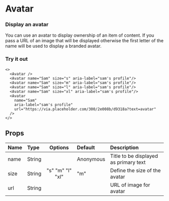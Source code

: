 # Avatar

### Display an avatar

You can use an avatar to display ownership of an item of content. If you pass a URL of an image that will be displayed otherwise the first letter of the name will be used to display a branded avatar.

### Try it out

```.tsx
<>
  <Avatar />
  <Avatar name="Sam" size="s" aria-label="sam's profile"/>
  <Avatar name="Sam" size="m" aria-label="sam's profile"/>
  <Avatar name="Sam" size="l" aria-label="sam's profile"/>
  <Avatar name="Sam" size="xl" aria-label="sam's profile"/>
  <Avatar
    name="Sam"
    aria-label="sam's profile"
    url="https://via.placeholder.com/300/2e008b/d9318a?text=avatar"
  />
</>
```

## Props

| Name | Type   |     Options      | Default   | Description                           |
| :--- | :----- | :--------------: | :-------- | :------------------------------------ |
| name | String |                  | Anonymous | Title to be displayed as primary text |
| size | String | "s" "m" "l" "xl" | "m"       | Define the size of the avatar         |
| url  | String |                  |           | URL of image for avatar               |
